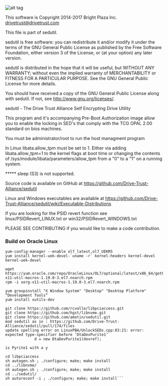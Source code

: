 ![alt tag](https://avatars0.githubusercontent.com/u/13870012?v=3&s=200)

This software is Copyright 2014-2017 Bright Plaza Inc. <drivetrust@drivetrust.com>

This file is part of sedutil.

sedutil is free software: you can redistribute it and/or modify
it under the terms of the GNU General Public License as published by
the Free Software Foundation, either version 3 of the License, or
(at your option) any later version.

sedutil is distributed in the hope that it will be useful,
but WITHOUT ANY WARRANTY; without even the implied warranty of
MERCHANTABILITY or FITNESS FOR A PARTICULAR PURPOSE.  See the
GNU General Public License for more details.

You should have received a copy of the GNU General Public License
along with sedutil.  If not, see <http://www.gnu.org/licenses/>.


sedutil - The Drive Trust Alliance Self Encrypting Drive Utility

This program and it's accompanying Pre-Boot Authorization image allow
you to enable the locking in SED's that comply with the TCG OPAL 2.00
standard on bios machines.   

You must be administrator/root to run the host managment program

In Linux libata.allow_tpm must be set to 1. Either via adding libata.allow_tpm=1 to the kernel flags at boot time 
or changing the contents of /sys/module/libata/parameters/allow_tpm from a "0" to a "1" on a running system.

***** sleep (S3) is not supported.

Source code is available on GitHub at https://github.com/Drive-Trust-Alliance/sedutil 

Linux and Windows executables are available at https://github.com/Drive-Trust-Alliance/sedutil/wiki/Executable-Distributions

If you are looking for the PSID revert function see linux/PSIDRevert_LINUX.txt or win32/PSIDRevert_WINDOWS.txt

PLEASE SEE CONTRIBUTING if you would like to make a code contribution.




### Build on Oracle Linux ###
```yum reinstall oracle-softwarecollection-release-el7 numactl-devel
yum-config-manager --enable ol7_latest,ol7_UEKR5
yum install kernel-uek-devel-`uname -r` kernel-headers kernel-devel kernel-uek-devel

wget https://yum.oracle.com/repo/OracleLinux/OL7/optional/latest/x86_64/getPackage/xorg-x11-util-macros-1.19.0-3.el7.noarch.rpm
rpm -i xorg-x11-util-macros-1.19.0-3.el7.noarch.rpm

yum groupinstall "X Window System" "Desktop" "Desktop Platform" “Development Tools”
yum install xutils-dev

git clone https://github.com/rcvalle/libpciaccess.git
git clone https://github.com/hgst/libnvme.git
git clone https://github.com/amotin/sedutil.git 
mod sedutil as in : https://github.com/Drive-Trust-Alliance/sedutil/pull/174/files
update spelling error on LinuxPBA/UnlockSEDs.cpp:83:21: error: expected type-specifier before ‘DtaDevPurite1’
             d = new DtaDevPurite1(devref);

is Pyrite1 with a y

cd libpciaccess
sh autogen.sh ; ./configure; make; make install
cd ../libnvme/
sh autogen.sh ; ./configure; make; make install
cd ../sedutil/
sh autoreconf -i ; ./configure; make; make install```
